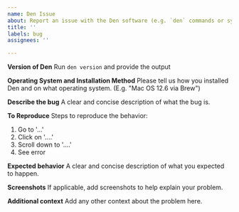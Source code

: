 ```yaml
---
name: Den Issue
about: Report an issue with the Den software (e.g. `den` commands or sync)
title: ''
labels: bug
assignees: ''

---
```


**Version of Den**
Run `den version` and provide the output

**Operating System and Installation Method**
Please tell us how you installed Den and on what operating system.  (E.g. "Mac OS 12.6 via Brew")

**Describe the bug**
A clear and concise description of what the bug is.

**To Reproduce**
Steps to reproduce the behavior:
1. Go to '...'
2. Click on '....'
3. Scroll down to '....'
4. See error

**Expected behavior**
A clear and concise description of what you expected to happen.

**Screenshots**
If applicable, add screenshots to help explain your problem.

**Additional context**
Add any other context about the problem here.
